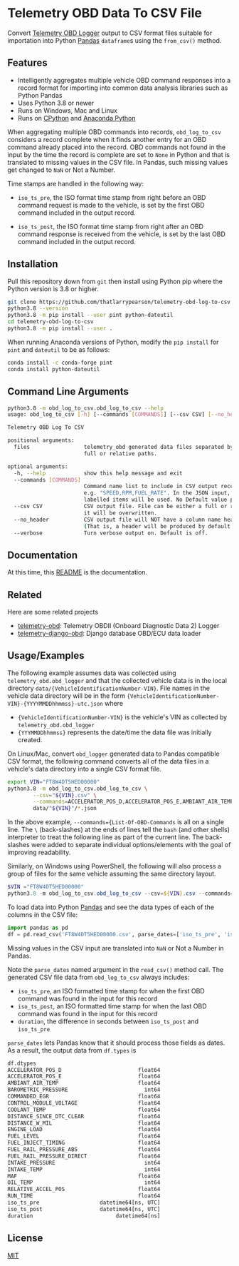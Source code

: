 
# Telemetry OBD Data To CSV File

Convert [Telemetry OBD Logger](https://github.com/thatlarrypearson/telemetry-obd) output to CSV format files suitable for importation into Python [Pandas](https://pandas.pydata.org/)  ```dataframe```s using the ```from_csv()``` method.

## Features

- Intelligently aggregates multiple vehicle OBD command responses into a record format for importing into common data analysis libraries such as Python Pandas
- Uses Python 3.8 or newer
- Runs on Windows, Mac and Linux
- Runs on [CPython](https://en.wikipedia.org/wiki/CPython) and [Anaconda Python](https://www.anaconda.com/)

When aggregating multiple OBD commands into records, ```obd_log_to_csv``` considers a record complete when it finds another entry for an OBD command already placed into the record.  OBD commands not found in the input by the time the record is complete are set to ```None``` in Python and that is translated to missing values in the CSV file.  In Pandas, such missing values get changed to ```NaN``` or Not a Number.

Time stamps are handled in the following way:

- ```iso_ts_pre```, the ISO format time stamp from right before an OBD command request is made to the vehicle, is set by the first OBD command included in the output record.

- ```iso_ts_post```, the ISO format time stamp from right after an OBD command response is received from the vehicle, is set by the last OBD command included in the output record.

## Installation

Pull this repository down from `git` then install using Python pip where the Python version is 3.8 or higher.

```bash
git clone https://github.com/thatlarrypearson/telemetry-obd-log-to-csv.git
python3.8 --version
python3.8 -m pip install --user pint python-dateutil
cd telemetry-obd-log-to-csv
python3.8 -m pip install --user .
```

When running Anaconda versions of Python, modify the ```pip install``` for ```pint``` and ```dateutil``` to be as follows:

```bash
conda install -c conda-forge pint
conda install python-dateutil
```

## Command Line Arguments

```bash
python3.8 -m obd_log_to_csv.obd_log_to_csv --help
usage: obd_log_to_csv [-h] [--commands [COMMANDS]] [--csv CSV] [--no_header] [--verbose] files [files ...]

Telemetry OBD Log To CSV

positional arguments:
  files                 telemetry_obd generated data files separated by spaces. Data file names can include
                        full or relative paths.

optional arguments:
  -h, --help            show this help message and exit
  --commands [COMMANDS]
                        Command name list to include in CSV output record generation. Comma separated list.
                        e.g. "SPEED,RPM,FUEL_RATE". In the JSON input, "command_name"
                        labelled items will be used. No Default value provided.
  --csv CSV             CSV output file. File can be either a full or relative path name. If the file already exists,
                        it will be overwritten.
  --no_header           CSV output file will NOT have a column name header record. Default is False.
                        (That is, a header will be produced by default.)
  --verbose             Turn verbose output on. Default is off.
```

## Documentation

At this time, this [README](./README.md) is the documentation.

## Related

Here are some related projects

- [telemetry-obd](https://github.com/thatlarrypearson/telemetry-obd): Telemetry OBDII (Onboard Diagnostic Data 2) Logger
- [telemetry-django-obd](https://github.com/thatlarrypearson/telemetry-django-obd): Django database OBD/ECU data loader

## Usage/Examples

The following example assumes data was collected using ```telemetry_obd.obd_logger``` and that the collected vehicle data is in the local directory ```data/{VehicleIdentificationNumber-VIN}```.  File names in the vehicle data directory will be in the form ```{VehicleIdentificationNumber-VIN}-{YYYYMMDDhhmmss}-utc.json``` where

- ```{VehicleIdentificationNumber-VIN}``` is the vehicle's VIN as collected by ```telemetry_obd.obd_logger```
- ```{YYYMMDDhhmmss}``` represents the date/time the data file was initially created.

On Linux/Mac, convert ```obd_logger``` generated data to Pandas compatible CSV format, the following command converts all of the data files in a vehicle's data directory into a single CSV format file.

```bash
export VIN="FT8W4DT5HED00000"
python3.8 -m obd_log_to_csv.obd_log_to_csv \
        --csv="${VIN}.csv" \
        --commands=ACCELERATOR_POS_D,ACCELERATOR_POS_E,AMBIANT_AIR_TEMP,BAROMETRIC_PRESSURE,COMMANDED_EGR,CONTROL_MODULE_VOLTAGE,COOLANT_TEMP,DISTANCE_SINCE_DTC_CLEAR,DISTANCE_W_MIL,ENGINE_LOAD,FUEL_LEVEL,FUEL_INJECT_TIMING,FUEL_RAIL_PRESSURE_ABS,FUEL_RAIL_PRESSURE_DIRECT,INTAKE_PRESSURE,INTAKE_TEMP,MAF,OIL_TEMP,RELATIVE_ACCEL_POS,RUN_TIME \
        data/"${VIN}"/*.json
```

In the above example, ```--commands={List-Of-OBD-Commands``` is all on a single line.  The ```\``` (back-slashes) at the ends of lines tell the ```bash``` (and other shells) interpreter to treat the following line as part of the current line.  The back-slashes were added to separate individual options/elements with the goal of improving readability.

Similarly, on Windows using PowerShell, the following will also process a group of files for the same vehicle assuming the same directory layout.

```powershell
$VIN ="FT8W4DT5HED00000"
python3.8 -m obd_log_to_csv.obd_log_to_csv --csv=${VIN}.csv --commands=RPM,SPEED,FUEL_RATE data/${VIN}/*.json
```

To load data into Python [Pandas](https://pandas.pydata.org/) and see the data types of each of the columns in the CSV file:

```Python
import pandas as pd
df = pd.read_csv('FT8W4DT5HED00000.csv', parse_dates=['iso_ts_pre', 'iso_ts_post', 'duration', ])
```

Missing values in the CSV input are translated into ```NaN``` or Not a Number in Pandas.

Note the ```parse_dates``` named argument in the ```read_csv()``` method call. The generated CSV file data from ```obd_log_to_csv``` always includes:

- ```iso_ts_pre```, an ISO formatted time stamp for when the first OBD command was found in the input for this record
- ```iso_ts_post```, an ISO formatted time stamp for when the last OBD command was found in the input for this record
- ```duration```, the difference in seconds between ```iso_ts_post``` and ```iso_ts_pre```

```parse_dates``` lets Pandas know that it should process those fields as dates.  As a result, the output data from ```df.types``` is

```python
df.dtypes
ACCELERATOR_POS_D                        float64
ACCELERATOR_POS_E                        float64
AMBIANT_AIR_TEMP                         float64
BAROMETRIC_PRESSURE                        int64
COMMANDED_EGR                            float64
CONTROL_MODULE_VOLTAGE                   float64
COOLANT_TEMP                             float64
DISTANCE_SINCE_DTC_CLEAR                 float64
DISTANCE_W_MIL                           float64
ENGINE_LOAD                              float64
FUEL_LEVEL                               float64
FUEL_INJECT_TIMING                       float64
FUEL_RAIL_PRESSURE_ABS                   float64
FUEL_RAIL_PRESSURE_DIRECT                float64
INTAKE_PRESSURE                            int64
INTAKE_TEMP                                int64
MAF                                      float64
OIL_TEMP                                   int64
RELATIVE_ACCEL_POS                       float64
RUN_TIME                                 float64
iso_ts_pre                   datetime64[ns, UTC]
iso_ts_post                  datetime64[ns, UTC]
duration                          datetime64[ns]
```

## License

[MIT](./LICENSE.md)
